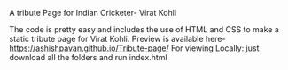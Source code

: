 A tribute Page for Indian Cricketer- Virat Kohli

The code is pretty easy and includes the use of HTML and CSS to make a static tribute page for Virat Kohli. 
Preview is available here- https://ashishpavan.github.io/Tribute-page/
For viewing Locally: just download all the folders and run index.html
